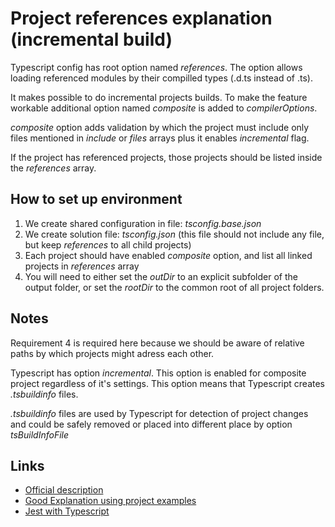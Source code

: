 # Project references explanation (incremental build)

Typescript config has root option named *references*. The option allows loading referenced modules by their compilled types (.d.ts instead of .ts).

It makes possible to do incremental projects builds. To make the feature workable additional option named *composite* is added to *compilerOptions*.

*composite* option adds validation by which the project must include only files mentioned in *include* or *files* arrays plus it enables *incremental* flag.

If the project has referenced projects, those projects should be listed inside the *references* array.

## How to set up environment

1. We create shared configuration in file: *tsconfig.base.json*
2. We create solution file: *tsconfig.json* (this file should not include any file, but keep *references* to all child projects)
3. Each project should have enabled *composite* option, and list all linked projects in *references* array
4. You will need to either set the *outDir* to an explicit subfolder of the output folder, or set the *rootDir* to the common root of all project folders.

## Notes
  Requirement 4 is required here because we should be aware of relative paths by which projects might adress each other.

  Typescript has option *incremental*. This option is enabled for composite project regardless of it's settings. This option means that Typescript creates *.tsbuildinfo* files.

  *.tsbuildinfo* files are used by Typescript for detection of project changes and could be safely removed or placed into different place by option *tsBuildInfoFile*

## Links
- [Official description](https://www.typescriptlang.org/docs/handbook/project-references.html)
- [Good Explanation using project examples](https://wallis.dev/blog/typescript-project-references)
- [Jest with Typescript](https://kulshekhar.github.io/ts-jest/)
